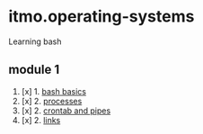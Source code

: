 # itmo.operating-systems
Learning bash
## module 1
1. [x] 1. [bash basics](https://github.com/mrskycriper/itmo.operating-systems/tree/master/Lab01)
2. [x] 2. [processes](https://github.com/mrskycriper/itmo.operating-systems/tree/master/Lab02)
2. [x] 2. [crontab and pipes](https://github.com/mrskycriper/itmo.operating-systems/tree/master/Lab03)
2. [x] 2. [links](https://github.com/mrskycriper/itmo.operating-systems/tree/master/Lab04)
